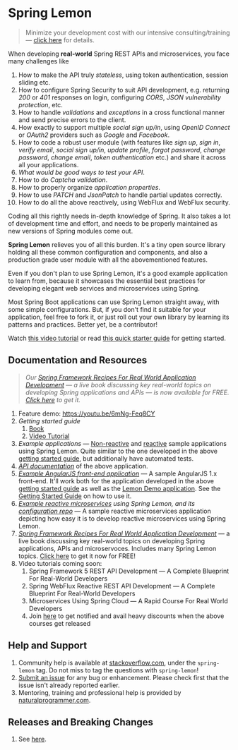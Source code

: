 # Spring Lemon

> Minimize your development cost with our intensive consulting/training — [click here](https://www.naturalprogrammer.com/) for details.

When developing **real-world** Spring REST APIs and microservices, you face many challenges like

1. How to make the API truly _stateless_, using token authentication, session sliding etc.
1. How to configure Spring Security to suit API development, e.g. returning _200_ or _401_ responses on login, configuring _CORS_, _JSON vulnerability protection_, etc.
1. How to handle _validations_ and _exceptions_ in a cross functional manner and send precise errors to the client.
1. How exactly to support multiple _social sign up/in_, using _OpenID Connect_ or _OAuth2_ providers such as _Google_ and _Facebook_.
1. How to code a robust user module (with features like _sign up_, _sign in_, _verify email_, _social sign up/in_, _update profile_, _forgot password_, _change password_, _change email_, _token authentication_ etc.) and share it across all your applications.
1. _What would be good ways to test your API_.
1. How to do _Captcha validation_.
1. How to properly organize _application properties_.
1. How to use _PATCH_ and _JsonPatch_ to handle partial updates correctly.
1. How to do all the above reactively, using WebFlux and WebFlux security.

Coding all this rightly needs in-depth knowledge of Spring. It also takes a lot of development time and effort, and needs to be properly maintained as new versions of Spring modules come out.

**Spring Lemon** relieves you of all this burden. It's a tiny open source library holding all these common configuration and components, and also a production grade user module with all the abovementioned features.

Even if you don't plan to use Spring Lemon, it's a good example application to learn from, because it showcases the essential best practices for developing elegant web services and microservices using Spring.

Most Spring Boot applications can use Spring Lemon straight away, with some simple configurations. But, if you don't find it suitable for your application, feel free to fork it, or just roll out your own library by learning its patterns and practices. Better yet, be a contributor!

Watch [this video tutorial](https://www.naturalprogrammer.com/p/spring-lemon-restful-web-services-development) or read [this quick starter guide](https://github.com/naturalprogrammer/spring-lemon/wiki/Getting-Started-With-Spring-Lemon) for getting started.

## Documentation and Resources

> _Our [Spring Framework Recipes For Real World Application Development](https://www.naturalprogrammer.com/p/spring-framework-book-of-best-practices) — a live book discussing key real-world topics on developing Spring applications and APIs — is now available for FREE. [Click here](https://www.naturalprogrammer.com/p/spring-framework-book-of-best-practices) to get it._

1. Feature demo: https://youtu.be/6mNg-Feq8CY
1. _Getting started guide_
   1. [Book](https://github.com/naturalprogrammer/spring-lemon/wiki/Getting-Started-With-Spring-Lemon)
   1. [Video Tutorial](https://www.naturalprogrammer.com/p/spring-lemon-restful-web-services-development)
1. _Example applications_ — [Non-reactive](https://github.com/naturalprogrammer/spring-lemon/tree/master/lemon-demo-jpa) and [reactive](https://github.com/naturalprogrammer/spring-lemon/tree/master/lemon-demo-reactive) sample applications using Spring Lemon. Quite similar to the one developed in the above [getting started guide](https://github.com/naturalprogrammer/spring-lemon/wiki/Getting-Started-With-Spring-Lemon), but additionally have automated tests.
1. _[API documentation](https://documenter.getpostman.com/view/305915/RVu2mqEH)_ of the above application.
1. _[Example AngularJS front-end application](https://github.com/naturalprogrammer/spring-lemon/tree/master/lemon-demo-angularjs)_ — A sample AngularJS 1.x front-end. It'll work both for the application developed in the above [getting started guide](https://github.com/naturalprogrammer/spring-lemon/wiki/Getting-Started-With-Spring-Lemon) as well as the [Lemon Demo application](https://github.com/naturalprogrammer/spring-lemon/tree/master/lemon-demo-jpa). See the [Getting Started Guide](https://github.com/naturalprogrammer/spring-lemon/wiki/Getting-Started-With-Spring-Lemon) on how to use it.
1. _[Example reactive microservices](https://github.com/naturalprogrammer/np-microservices-sample-02) using Spring Lemon, and its [configuration repo](https://github.com/naturalprogrammer/np-microservices-sample-02-config)_ — A sample reactive microservices application depicting how easy it is to develop reactive microservices using Spring Lemon.
1. _[Spring Framework Recipes For Real World Application Development](https://www.naturalprogrammer.com/p/spring-framework-book-of-best-practices)_ — a live book discussing key real-world topics on developing Spring applications, APIs and microservoces. Includes many Spring Lemon topics. [Click here](https://www.naturalprogrammer.com/p/spring-framework-book-of-best-practices) to get it now for FREE!
1. Video tutorials coming soon:
   1. Spring Framework 5 REST API Development — A Complete Blueprint For Real-World Developers
   1. Spring WebFlux Reactive REST API Development — A Complete Blueprint For Real-World Developers
   1. Microservices Using Spring Cloud — A Rapid Course For Real World Developers
   1. Join [here](https://www.naturalprogrammer.com/p/spring-framework-book-of-best-practices) to get notified and avail heavy discounts when the above courses get released

## Help and Support
1. Community help is available at [stackoverflow.com](http://stackoverflow.com/questions/tagged/spring-lemon), under the `spring-lemon` tag. Do not miss to tag the questions with `spring-lemon`!
1. [Submit an issue](https://github.com/naturalprogrammer/spring-lemon/issues) for any bug or enhancement. Please check first that the issue isn't already reported earlier.
1. Mentoring, training and professional help is provided by [naturalprogrammer.com](https://www.naturalprogrammer.com).

## Releases and Breaking Changes

1. See [here](https://github.com/naturalprogrammer/spring-lemon/releases).
